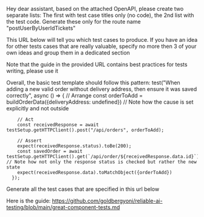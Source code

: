 Hey dear assistant, based on the attached OpenAPI, please create two separate lists: The first with test case titles only (no code), the 2nd list with the test code. Generate these only for the route name "postUserByUserIdTickets"

This URL below will tell you which test cases to produce. If you have an idea for other tests cases that are really valuable, specify no more then 3 of your own ideas and group them in a dedicated section

Note that the guide in the provided URL contains best practices for tests writing, please use it

Overall, the basic test template should follow this pattern:
test("When adding a new valid order without delivery address, then ensure it was saved correctly", async () => {
        // Arrange
        const orderToAdd = buildOrderData({deliveryAddress: undefined}) // Note how the cause is set explicitly and not outside

        // Act
        const receivedResponse = await testSetup.getHTTPClient().post("/api/orders", orderToAdd);

        // Assert
        expect(receivedResponse.status).toBe(200);
        const savedOrder = await testSetup.getHTTPClient().get(`/api/order/${receivedResponse.data.id}`); // Note how not only the response status is checked but rather the new state
        expect(receivedResponse.data).toMatchObject({orderToAdd})
      });

Generate all the test cases that are specified in this url below

Here is the guide:
https://github.com/goldbergyoni/reliable-ai-testing/blob/main/great-component-tests.md
